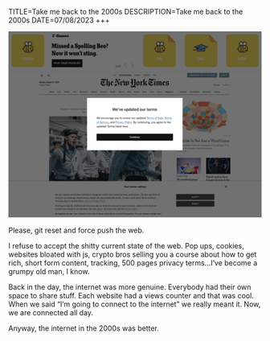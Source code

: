 TITLE=Take me back to the 2000s
DESCRIPTION=Take me back to the 2000s
DATE=07/08/2023
+++

![Wtf](../static/shitty-web.png)

Please, git reset and force push the web.

I refuse to accept the shitty current state of the web. Pop
ups, cookies, websites bloated with js, crypto bros selling
you a course about how to get rich, short form content,
tracking, 500 pages privacy terms…I’ve become a grumpy old
man, I know.

Back in the day, the internet was more genuine. Everybody
had their own space to share stuff. Each website had a views
counter and that was cool. When we said “I’m going to
connect to the internet” we really meant it. Now, we are
connected all day.

Anyway, the internet in the 2000s was better.